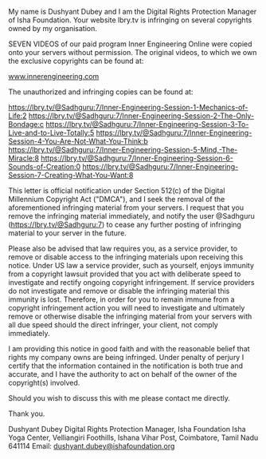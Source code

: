 
My name is Dushyant Dubey and I am the Digital Rights Protection Manager of Isha Foundation. Your website lbry.tv is infringing on several copyrights owned by my organisation.

SEVEN VIDEOS of our paid program Inner Engineering Online were copied onto your servers without permission. The original videos, to which we own the exclusive copyrights can be found at:

www.innerengineering.com

The unauthorized and infringing copies can be found at:

https://lbry.tv/@Sadhguru:7/Inner-Engineering-Session-1-Mechanics-of-Life:2
https://lbry.tv/@Sadhguru:7/Inner-Engineering-Session-2-The-Only-Bondage:c
https://lbry.tv/@Sadhguru:7/Inner-Engineering-Session-3-To-Live-and-to-Live-Totally:5
https://lbry.tv/@Sadhguru:7/Inner-Engineering-Session-4-You-Are-Not-What-You-Think:b
https://lbry.tv/@Sadhguru:7/Inner-Engineering-Session-5-Mind,-The-Miracle:8
https://lbry.tv/@Sadhguru:7/Inner-Engineering-Session-6-Sounds-of-Creation:0
https://lbry.tv/@Sadhguru:7/Inner-Engineering-Session-7-Creating-What-You-Want:8

This letter is official notification under Section 512(c) of the Digital Millennium Copyright Act ("DMCA"), and I seek the removal of the aforementioned infringing material from your servers. I request that you remove the infringing material immediately, and notify the user @Sadhguru (https://lbry.tv/@Sadhguru:7) to cease any further posting of infringing material to your server in the future.

Please also be advised that law requires you, as a service provider, to remove or disable access to the infringing materials upon receiving this notice. Under US law a service provider, such as yourself, enjoys immunity from a copyright lawsuit provided that you act with deliberate speed to investigate and rectify ongoing copyright infringement. If service providers do not investigate and remove or disable the infringing material this immunity is lost. Therefore, in order for you to remain immune from a copyright infringement action you will need to investigate and ultimately remove or otherwise disable the infringing material from your servers with all due speed should the direct infringer, your client, not comply immediately.

I am providing this notice in good faith and with the reasonable belief that rights my company owns are being infringed. Under penalty of perjury I certify that the information contained in the notification is both true and accurate, and I have the authority to act on behalf of the owner of the copyright(s) involved.

Should you wish to discuss this with me please contact me directly.

Thank you.

Dushyant Dubey
Digital Rights Protection Manager, Isha Foundation
Isha Yoga Center,
Velliangiri Foothills,
Ishana Vihar Post,
Coimbatore, Tamil Nadu 641114
Email: dushyant.dubey@ishafoundation.org
<removed phone>
